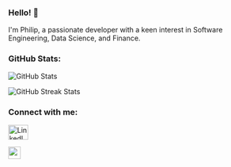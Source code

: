 ### Hello! 👋

I'm Philip, a passionate developer with a keen interest in Software Engineering, Data Science, and Finance.

### GitHub Stats:
<p align="left">
  <img align="center" src="https://github-readme-stats.vercel.app/api?username=philipljh&show_icons=true&locale=en" alt="GitHub Stats" />
</p>

<p align="left">
  <img align="center" src="https://github-readme-streak-stats.herokuapp.com/?user=philipljh&" alt="GitHub Streak Stats" />
</p>

### Connect with me:
<p align="left">
  <a href="https://www.linkedin.com/in/philipljh/" target="blank">
    <img align="center" src="https://raw.githubusercontent.com/rahuldkjain/github-profile-readme-generator/master/src/images/icons/Social/linked-in-alt.svg" alt="LinkedIn" height="30" width="40" />
  </a>
</p>

<a href="https://github.com/PhilipLeong" target="_blank"><img height="25" src="https://img.shields.io/badge/GitHub-Old%20School%20Account-blue"></a>&nbsp;&nbsp;

